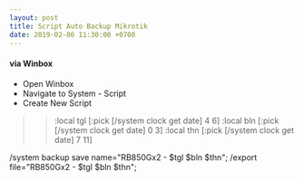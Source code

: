 ```yaml
---
layout: post
title: Script Auto Backup Mikrotik
date: 2019-02-06 11:30:00 +0700
---
```


#### via Winbox
- Open Winbox
- Navigate to System - Script
- Create New Script

>> :local tgl [:pick [/system clock get date] 4 6]
:local bln [:pick [/system clock get date] 0 3]
:local thn [:pick [/system clock get date] 7 11]

/system backup save name="RB850Gx2 - $tgl $bln $thn";
/export file="RB850Gx2 - $tgl $bln $thn";

